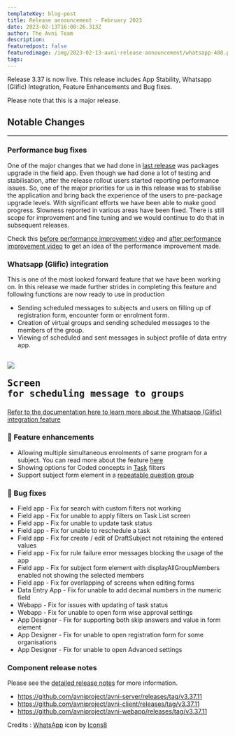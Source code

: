 ```yaml
---
templateKey: blog-post
title: Release announcement - February 2023
date: 2023-02-13T16:00:26.313Z
author: The Avni Team
description: 
featuredpost: false
featuredimage: /img/2023-02-13-avni-release-announcement/whatsapp-480.png
tags:
---
```


Release 3.37 is now live. This release includes App Stability, Whatsapp (Glific) Integration, Feature Enhancements and Bug fixes. 
 
Please note that this is a major release.


## Notable Changes
---------------------------------------------------------------------------

### Performance bug fixes
One of the major changes that we had done in [last release](https://avniproject.org/blog/2023-01-13-avni-release-announcement/) was packages upgrade in the field app. Even though we had done a lot of testing and stabilisation, after the release rollout users started reporting performance issues. So, one of the major priorities for us in this release was to stabilise the application and bring back the experience of the users to pre-package upgrade levels. With significant efforts we have been able to make good progress. Slowness reported in various areas have been fixed. There is still scope for improvement and fine tuning and we would continue to do that in subsequent releases.

Check this [before performance improvement video](https://drive.google.com/file/d/1ROqesiF_X4RgJ2DMmBq-UQZVVwAjKYtt/view?usp=share_link) and [after performance improvement video](https://drive.google.com/file/d/1aXSQ8fQOifRMB3O22ms6Oa68-CiBA0yV/view?usp=share_link) to get an idea of the performance improvement made.

### <i style="background-color: #25d366; color: white;" class="fab fa-whatsapp"></i> Whatsapp (Glific) integration
This is one of the most looked forward feature that we have been working on. In this release we made further strides in completing this feature and following functions are now ready to use in production
- Sending scheduled messages to subjects and users on filling up of registration form, encounter form or enrolment form.
- Creation of virtual groups and sending scheduled messages to the members of the group.
- Viewing of scheduled and sent messages in subject profile of data entry app.

![](/img/2023-02-13-avni-release-announcement/glific_sending_message.png)<pre>Screen for scheduling message to groups</pre>
----------------------------

<a href="https://avni.readme.io/docs/whatsapp-integration" target="_blank" rel="noopener noreferrer">Refer to the documentation here to learn more about the Whatsapp (Glific) integration feature</a> 

### 🚀 Feature enhancements
- Allowing multiple simultaneous enrolments of same program for a subject. You can read more about the feature <a href="https://avni.readme.io/docs/program" target="_blank" rel="noopener noreferrer">here</a>  
- Showing options for Coded concepts in <a href="https://avni.readme.io/docs/tasks" target="_blank" rel="noopener noreferrer">Task</a> filters
- Support subject form element in a <a href="https://avni.readme.io/docs/repeatable-question-group" target="_blank" rel="noopener noreferrer">repeatable question group</a>

### 🐞 Bug fixes
- Field app - Fix for search with custom filters not working
- Field app - Fix for unable to apply filters on Task List screen
- Field app - Fix for unable to update task status
- Field app - Fix for unable to reschedule a task
- Field app - Fix for create / edit of DraftSubject not retaining the entered values
- Field app - Fix for rule failure error messages blocking the usage of the app
- Field app - Fix for subject form element with displayAllGroupMembers enabled not showing the selected members
- Field app - Fix for overlapping of screens when editing forms
- Data Entry App - Fix for unable to add decimal numbers in the numeric field
- Webapp - Fix for issues with updating of task status
- Webapp - Fix for unable to open form wise approval settings
- App Designer - Fix for supporting both skip answers and value in form element
- App Designer - Fix for unable to open registration form for some organisations
- App Designer - Fix for unable to open Advanced settings


### Component release notes
Please see the [detailed release notes](https://github.com/avniproject/avni-product/releases/tag/v3.37.11) for more information.

- <a href="https://github.com/avniproject/avni-server/releases/tag/v3.37.11" target="_blank" rel="noopener noreferrer">https://github.com/avniproject/avni-server/releases/tag/v3.37.11</a>
- <a href="https://github.com/avniproject/avni-client/releases/tag/v3.37.11" target="_blank" rel="noopener noreferrer">https://github.com/avniproject/avni-client/releases/tag/v3.37.11</a>
- <a href="https://github.com/avniproject/avni-webapp/releases/tag/v3.37.11" target="_blank" rel="noopener noreferrer">https://github.com/avniproject/avni-webapp/releases/tag/v3.37.11</a>

Credits : <a target="_blank" href="https://icons8.com/icon/30448/whatsapp">WhatsApp</a> icon by <a target="_blank" href="https://icons8.com">Icons8</a>
